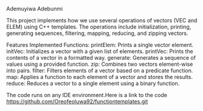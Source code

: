 Ademuyiwa Adebunmi

This project implements  how we use several operations of vectors (VEC<T> and ELEM<T>) using C++ templates. 
The operations include initialization, printing, generating sequences, filtering, mapping, reducing, and zipping vectors. 


Features
Implemented Functions:
printElem: Prints a single vector element.
initVec: Initializes a vector with a given list of elements.
printVec: Prints the contents of a vector in a formatted way.
generate: Generates a sequence of values using a provided function.
zip: Combines two vectors element-wise into pairs.
filter: Filters elements of a vector based on a predicate function.
map: Applies a function to each element of a vector and stores the results.
reduce: Reduces a vector to a single element using a binary function.

The code runs on any IDE environment.Here is a link to the code 
https://github.com/Oreofeoluwa92/functiontemplates.git
